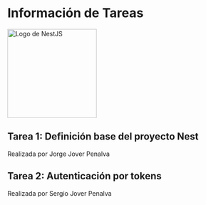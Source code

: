 <h1>Información de Tareas</h1>
<img src="https://nestjs.com/img/logo_text.svg" alt="Logo de NestJS" width="200">
<div>
    <h2>Tarea 1: Definición base del proyecto Nest</h2>
    <p>Realizada por Jorge Jover Penalva</p>
</div>
<div>
    <h2>Tarea 2: Autenticación por tokens</h2>
    <p>Realizada por Sergio Jover Penalva</p>
</div>
